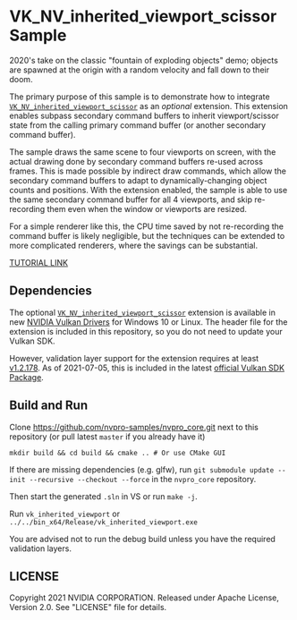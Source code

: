 # VK_NV_inherited_viewport_scissor Sample

2020's take on the classic "fountain of exploding objects" demo;
objects are spawned at the origin with a random velocity and fall down
to their doom.

The primary purpose of this sample is to demonstrate how to integrate
[`VK_NV_inherited_viewport_scissor`](https://www.khronos.org/registry/vulkan/specs/1.2-extensions/html/vkspec.html#VK_NV_inherited_viewport_scissor)
as an <i>optional</i> extension. This extension enables subpass
secondary command buffers to inherit viewport/scissor state from the
calling primary command buffer (or another secondary command buffer).

The sample draws the same scene to four viewports on screen, with the
actual drawing done by secondary command buffers re-used across
frames. This is made possible by indirect draw commands, which allow
the secondary command buffers to adapt to dynamically-changing object
counts and positions. With the extension enabled, the sample is able
to use the same secondary command buffer for all 4 viewports, and
skip re-recording them even when the window or viewports are resized.

For a simple renderer like this, the CPU time saved by not
re-recording the command buffer is likely negligible, but the
techniques can be extended to more complicated renderers, where the
savings can be substantial.

[TUTORIAL LINK](https://nvpro-samples.github.io/vk_inherited_viewport/docs/inherited.md.html)

## Dependencies

The optional
[`VK_NV_inherited_viewport_scissor`](https://www.khronos.org/registry/vulkan/specs/1.2-extensions/html/vkspec.html#VK_NV_inherited_viewport_scissor)
extension is available in new [NVIDIA Vulkan
Drivers](https://developer.nvidia.com/vulkan-driver) for Windows 10 or
Linux. The header file for the extension is included in this
repository, so you do not need to update your Vulkan SDK.

However, validation layer support for the extension requires at least
[v1.2.178](https://github.com/KhronosGroup/Vulkan-ValidationLayers/releases/tag/v1.2.178).
As of 2021-07-05, this is included in the latest [official Vulkan SDK
Package](https://vulkan.lunarg.com/sdk/home).
<!-- Tested on Ubuntu 18.04 with Vulkan SDK 1.2.182.0 -->

## Build and Run

Clone https://github.com/nvpro-samples/nvpro_core.git
next to this repository (or pull latest `master` if you already have it)

`mkdir build && cd build && cmake .. # Or use CMake GUI`

If there are missing dependencies (e.g. glfw), run `git submodule
update --init --recursive --checkout --force` in the `nvpro_core`
repository.

Then start the generated `.sln` in VS or run `make -j`.

Run `vk_inherited_viewport` or `../../bin_x64/Release/vk_inherited_viewport.exe`

You are advised not to run the debug build unless you have the
required validation layers.

## LICENSE

Copyright 2021 NVIDIA CORPORATION. Released under Apache License,
Version 2.0. See "LICENSE" file for details.
